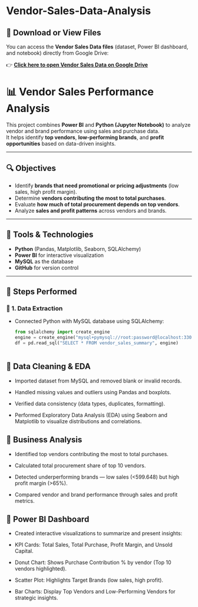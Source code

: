 # Vendor-Sales-Data-Analysis


## 📂 Download or View Files  

You can access the **Vendor Sales Data files** (dataset, Power BI dashboard, and notebook) directly from Google Drive:  

👉 **[Click here to open Vendor Sales Data on Google Drive]((https://drive.google.com/file/d/1MqDFrfIciNtRixvQ_JDPnmP-2BjDyJxG/view?usp=sharing))**  



# 📊 Vendor Sales Performance Analysis

This project combines **Power BI** and **Python (Jupyter Notebook)** to analyze vendor and brand performance using sales and purchase data.  
It helps identify **top vendors**, **low-performing brands**, and **profit opportunities** based on data-driven insights.

---

## 🔍 Objectives

- Identify **brands that need promotional or pricing adjustments** (low sales, high profit margin).
- Determine **vendors contributing the most to total purchases**.
- Evaluate **how much of total procurement depends on top vendors**.
- Analyze **sales and profit patterns** across vendors and brands.

---

## 🧠 Tools & Technologies

- **Python** (Pandas, Matplotlib, Seaborn, SQLAlchemy)
- **Power BI** for interactive visualization
- **MySQL** as the database
- **GitHub** for version control

---

## 🧰 Steps Performed

### 🔹 1. Data Extraction
- Connected Python with MySQL database using SQLAlchemy:
  ```python
  from sqlalchemy import create_engine
  engine = create_engine("mysql+pymysql://root:password@localhost:3306/inventory")
  df = pd.read_sql("SELECT * FROM vendor_sales_summary", engine)



## 🔹 Data Cleaning & EDA

- Imported dataset from MySQL and removed blank or invalid records.

- Handled missing values and outliers using Pandas and boxplots.

- Verified data consistency (data types, duplicates, formatting).

- Performed Exploratory Data Analysis (EDA) using Seaborn and Matplotlib to visualize distributions and correlations.

## 🔹 Business Analysis

- Identified top vendors contributing the most to total purchases.

- Calculated total procurement share of top 10 vendors.

- Detected underperforming brands — low sales (<599.648) but high profit margin (>65%).

- Compared vendor and brand performance through sales and profit metrics.

## 🔹 Power BI Dashboard

- Created interactive visualizations to summarize and present insights:

- KPI Cards: Total Sales, Total Purchase, Profit Margin, and Unsold Capital.

- Donut Chart: Shows Purchase Contribution % by vendor (Top 10 vendors highlighted).

- Scatter Plot: Highlights Target Brands (low sales, high profit).

- Bar Charts: Display Top Vendors and Low-Performing Vendors for strategic insights.
